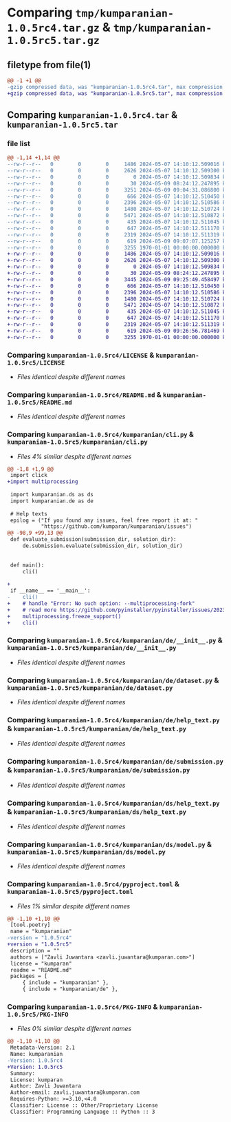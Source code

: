 # Comparing `tmp/kumparanian-1.0.5rc4.tar.gz` & `tmp/kumparanian-1.0.5rc5.tar.gz`

## filetype from file(1)

```diff
@@ -1 +1 @@
-gzip compressed data, was "kumparanian-1.0.5rc4.tar", max compression
+gzip compressed data, was "kumparanian-1.0.5rc5.tar", max compression
```

## Comparing `kumparanian-1.0.5rc4.tar` & `kumparanian-1.0.5rc5.tar`

### file list

```diff
@@ -1,14 +1,14 @@
--rw-r--r--   0        0        0     1486 2024-05-07 14:10:12.509016 kumparanian-1.0.5rc4/LICENSE
--rw-r--r--   0        0        0     2626 2024-05-07 14:10:12.509300 kumparanian-1.0.5rc4/README.md
--rw-r--r--   0        0        0        0 2024-05-07 14:10:12.509834 kumparanian-1.0.5rc4/kumparanian/__init__.py
--rw-r--r--   0        0        0       30 2024-05-09 08:24:12.247895 kumparanian-1.0.5rc4/kumparanian/__main__.py
--rw-r--r--   0        0        0     3251 2024-05-09 09:04:31.086800 kumparanian-1.0.5rc4/kumparanian/cli.py
--rw-r--r--   0        0        0      666 2024-05-07 14:10:12.510450 kumparanian-1.0.5rc4/kumparanian/de/__init__.py
--rw-r--r--   0        0        0     2396 2024-05-07 14:10:12.510586 kumparanian-1.0.5rc4/kumparanian/de/dataset.py
--rw-r--r--   0        0        0     1480 2024-05-07 14:10:12.510724 kumparanian-1.0.5rc4/kumparanian/de/help_text.py
--rw-r--r--   0        0        0     5471 2024-05-07 14:10:12.510872 kumparanian-1.0.5rc4/kumparanian/de/submission.py
--rw-r--r--   0        0        0      435 2024-05-07 14:10:12.511045 kumparanian-1.0.5rc4/kumparanian/ds/__init__.py
--rw-r--r--   0        0        0      647 2024-05-07 14:10:12.511170 kumparanian-1.0.5rc4/kumparanian/ds/help_text.py
--rw-r--r--   0        0        0     2319 2024-05-07 14:10:12.511319 kumparanian-1.0.5rc4/kumparanian/ds/model.py
--rw-r--r--   0        0        0      619 2024-05-09 09:07:07.125257 kumparanian-1.0.5rc4/pyproject.toml
--rw-r--r--   0        0        0     3255 1970-01-01 00:00:00.000000 kumparanian-1.0.5rc4/PKG-INFO
+-rw-r--r--   0        0        0     1486 2024-05-07 14:10:12.509016 kumparanian-1.0.5rc5/LICENSE
+-rw-r--r--   0        0        0     2626 2024-05-07 14:10:12.509300 kumparanian-1.0.5rc5/README.md
+-rw-r--r--   0        0        0        0 2024-05-07 14:10:12.509834 kumparanian-1.0.5rc5/kumparanian/__init__.py
+-rw-r--r--   0        0        0       30 2024-05-09 08:24:12.247895 kumparanian-1.0.5rc5/kumparanian/__main__.py
+-rw-r--r--   0        0        0     3445 2024-05-09 09:25:49.458497 kumparanian-1.0.5rc5/kumparanian/cli.py
+-rw-r--r--   0        0        0      666 2024-05-07 14:10:12.510450 kumparanian-1.0.5rc5/kumparanian/de/__init__.py
+-rw-r--r--   0        0        0     2396 2024-05-07 14:10:12.510586 kumparanian-1.0.5rc5/kumparanian/de/dataset.py
+-rw-r--r--   0        0        0     1480 2024-05-07 14:10:12.510724 kumparanian-1.0.5rc5/kumparanian/de/help_text.py
+-rw-r--r--   0        0        0     5471 2024-05-07 14:10:12.510872 kumparanian-1.0.5rc5/kumparanian/de/submission.py
+-rw-r--r--   0        0        0      435 2024-05-07 14:10:12.511045 kumparanian-1.0.5rc5/kumparanian/ds/__init__.py
+-rw-r--r--   0        0        0      647 2024-05-07 14:10:12.511170 kumparanian-1.0.5rc5/kumparanian/ds/help_text.py
+-rw-r--r--   0        0        0     2319 2024-05-07 14:10:12.511319 kumparanian-1.0.5rc5/kumparanian/ds/model.py
+-rw-r--r--   0        0        0      619 2024-05-09 09:26:56.781469 kumparanian-1.0.5rc5/pyproject.toml
+-rw-r--r--   0        0        0     3255 1970-01-01 00:00:00.000000 kumparanian-1.0.5rc5/PKG-INFO
```

### Comparing `kumparanian-1.0.5rc4/LICENSE` & `kumparanian-1.0.5rc5/LICENSE`

 * *Files identical despite different names*

### Comparing `kumparanian-1.0.5rc4/README.md` & `kumparanian-1.0.5rc5/README.md`

 * *Files identical despite different names*

### Comparing `kumparanian-1.0.5rc4/kumparanian/cli.py` & `kumparanian-1.0.5rc5/kumparanian/cli.py`

 * *Files 4% similar despite different names*

```diff
@@ -1,8 +1,9 @@
 import click
+import multiprocessing
 
 import kumparanian.ds as ds
 import kumparanian.de as de
 
 # Help texts
 epilog = ("If you found any issues, feel free report it at: "
           "https://github.com/kumparan/kumparanian/issues")
@@ -98,9 +99,13 @@
 def evaluate_submission(submission_dir, solution_dir):
     de.submission.evaluate(submission_dir, solution_dir)
 
 
 def main():
     cli()
 
+
 if __name__ == '__main__':
-    cli()
+    # handle "Error: No such option: --multiprocessing-fork"
+    # read more https://github.com/pyinstaller/pyinstaller/issues/2023
+    multiprocessing.freeze_support()
+    cli()
```

### Comparing `kumparanian-1.0.5rc4/kumparanian/de/__init__.py` & `kumparanian-1.0.5rc5/kumparanian/de/__init__.py`

 * *Files identical despite different names*

### Comparing `kumparanian-1.0.5rc4/kumparanian/de/dataset.py` & `kumparanian-1.0.5rc5/kumparanian/de/dataset.py`

 * *Files identical despite different names*

### Comparing `kumparanian-1.0.5rc4/kumparanian/de/help_text.py` & `kumparanian-1.0.5rc5/kumparanian/de/help_text.py`

 * *Files identical despite different names*

### Comparing `kumparanian-1.0.5rc4/kumparanian/de/submission.py` & `kumparanian-1.0.5rc5/kumparanian/de/submission.py`

 * *Files identical despite different names*

### Comparing `kumparanian-1.0.5rc4/kumparanian/ds/help_text.py` & `kumparanian-1.0.5rc5/kumparanian/ds/help_text.py`

 * *Files identical despite different names*

### Comparing `kumparanian-1.0.5rc4/kumparanian/ds/model.py` & `kumparanian-1.0.5rc5/kumparanian/ds/model.py`

 * *Files identical despite different names*

### Comparing `kumparanian-1.0.5rc4/pyproject.toml` & `kumparanian-1.0.5rc5/pyproject.toml`

 * *Files 1% similar despite different names*

```diff
@@ -1,10 +1,10 @@
 [tool.poetry]
 name = "kumparanian"
-version = "1.0.5rc4"
+version = "1.0.5rc5"
 description = ""
 authors = ["Zavli Juwantara <zavli.juwantara@kumparan.com>"]
 license = "kumparan"
 readme = "README.md"
 packages = [
     { include = "kumparanian" },
     { include = "kumparanian/de" },
```

### Comparing `kumparanian-1.0.5rc4/PKG-INFO` & `kumparanian-1.0.5rc5/PKG-INFO`

 * *Files 0% similar despite different names*

```diff
@@ -1,10 +1,10 @@
 Metadata-Version: 2.1
 Name: kumparanian
-Version: 1.0.5rc4
+Version: 1.0.5rc5
 Summary: 
 License: kumparan
 Author: Zavli Juwantara
 Author-email: zavli.juwantara@kumparan.com
 Requires-Python: >=3.10,<4.0
 Classifier: License :: Other/Proprietary License
 Classifier: Programming Language :: Python :: 3
```

